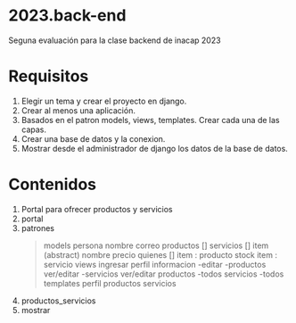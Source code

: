 # 2023.back-end
Seguna evaluación para la clase backend de inacap 2023

# Requisitos
1. Elegir un tema y crear el proyecto en django.
2. Crear al menos una aplicación.
3. Basados en el patron models, views, templates.
    Crear cada una de las capas.
4. Crear una base de datos y la conexion.
5. Mostrar desde el administrador de django los datos de la base de datos.

# Contenidos
1. Portal para ofrecer productos y servicios
2. portal
3. patrones
    > models
        persona
            nombre
            correo
            productos []
            servicios []
        item (abstract)
            nombre
            precio
            quienes []
        item : producto
            stock
        item : servicio
    > views
        ingresar
        perfil
            informacion
                -editar
                -productos  ver/editar
                -servicios  ver/editar
        productos
            -todos
        servicios
            -todos
    > templates
        perfil
        productos
        servicios
4. productos_servicios
5. mostrar